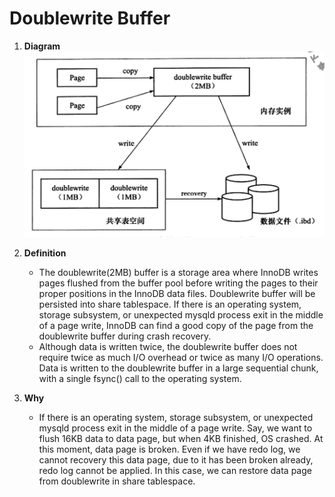 # Doublewrite Buffer

1. __Diagram__
![Doublewrite Buffer](images/DoublewriteBuffer.png)

2. __Definition__
    * The doublewrite(2MB) buffer is a storage area where InnoDB writes pages flushed from the buffer pool before writing the pages to their proper positions in the InnoDB data files.
      Doublewrite buffer will be persisted into share tablespace.
      If there is an operating system, storage subsystem, or unexpected mysqld process exit in the middle of a page write, InnoDB can find a good copy of the page from the doublewrite buffer during crash recovery.
    * Although data is written twice, the doublewrite buffer does not require twice as much I/O overhead or twice as many I/O operations.
      Data is written to the doublewrite buffer in a large sequential chunk, with a single fsync() call to the operating system.

3. __Why__
    * If there is an operating system, storage subsystem, or unexpected mysqld process exit in the middle of a page write.
      Say, we want to flush 16KB data to data page, but when 4KB finished, OS crashed. At this moment, data page is broken.
      Even if we have redo log, we cannot recovery this data page, due to it has been broken already, redo log cannot be applied.
      In this case, we can restore data page from doublewrite in share tablespace.